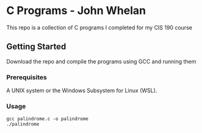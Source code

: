# C Programs - John Whelan

This repo is a collection of C programs I completed for my CIS 190 course

## Getting Started

Download the repo and compile the programs using GCC and running them

### Prerequisites

A UNIX system or the Windows Subsystem for Linux (WSL).

### Usage

```
gcc palindrome.c -o palindrome
./palindrome
```

